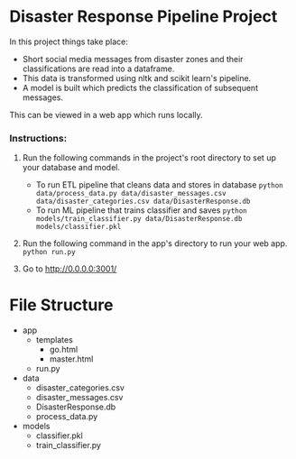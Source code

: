 # Disaster Response Pipeline Project

In this project things take place:
- Short social media messages from disaster zones and their classifications are read into a dataframe.
- This data is transformed using nltk and scikit learn's pipeline.
- A model is built which predicts the classification of subsequent messages.

This can be viewed in a web app which runs locally. 

### Instructions:
1. Run the following commands in the project's root directory to set up your database and model.

    - To run ETL pipeline that cleans data and stores in database
        `python data/process_data.py data/disaster_messages.csv data/disaster_categories.csv data/DisasterResponse.db`
    - To run ML pipeline that trains classifier and saves
        `python models/train_classifier.py data/DisasterResponse.db models/classifier.pkl`

2. Run the following command in the app's directory to run your web app.
    `python run.py`

3. Go to http://0.0.0.0:3001/

# File Structure

- app
    - templates
        - go.html
        - master.html
    - run.py
- data
    - disaster_categories.csv
    - disaster_messages.csv
    - DisasterResponse.db
    - process_data.py
- models
    - classifier.pkl
    - train_classifier.py


